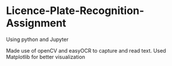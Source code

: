 # Licence-Plate-Recognition-Assignment
Using python and Jupyter

Made use of openCV and easyOCR to capture and read text.
Used Matplotlib for better visualization
